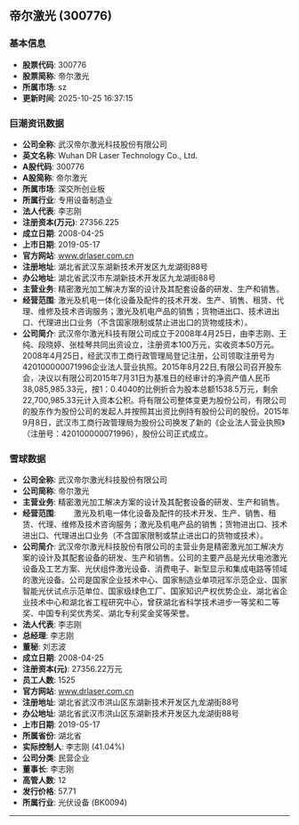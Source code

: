 ## 帝尔激光 (300776)

### 基本信息

- **股票代码**: 300776
- **股票简称**: 帝尔激光
- **所属市场**: sz
- **更新时间**: 2025-10-25 16:37:15

### 巨潮资讯数据

- **公司全称**: 武汉帝尔激光科技股份有限公司
- **英文名称**: Wuhan DR Laser Technology Co., Ltd.
- **A股代码**: 300776
- **A股简称**: 帝尔激光
- **所属市场**: 深交所创业板
- **所属行业**: 专用设备制造业
- **法人代表**: 李志刚
- **注册资本(万元)**: 27356.225
- **成立日期**: 2008-04-25
- **上市日期**: 2019-05-17
- **官方网站**: www.drlaser.com.cn
- **注册地址**: 湖北省武汉东湖新技术开发区九龙湖街88号
- **办公地址**: 湖北省武汉市东湖新技术开发区九龙湖街88号
- **主营业务**: 精密激光加工解决方案的设计及其配套设备的研发、生产和销售。
- **经营范围**: 激光及机电一体化设备及配件的技术开发、生产、销售、租赁、代理、维修及技术咨询服务；激光及机电产品的销售；货物进出口、技术进出口、代理进出口业务（不含国家限制或禁止进出口的货物或技术）。
- **公司简介**: 武汉帝尔激光科技有限公司成立于2008年4月25日，由李志刚、王纯、段晓婷、张桂琴共同出资设立，注册资本100万元，实收资本50万元。2008年4月25日，经武汉市工商行政管理局登记注册，公司领取注册号为420100000071996企业法人营业执照。2015年8月22日,有限公司召开股东会，决议以有限公司2015年7月31日为基准日的经审计的净资产值人民币38,085,985.33元，按1：0.4040的比例折合为股本总额1538.5万元，剩余22,700,985.33元计入资本公积。将有限公司整体变更为股份公司，有限公司的股东作为股份公司的发起人并按照其出资比例持有股份公司的股份。2015年9月8日，武汉市工商行政管理局为股份公司换发了新的《企业法人营业执照》（注册号：420100000071996），股份公司正式成立。

### 雪球数据

- **公司全称**: 武汉帝尔激光科技股份有限公司
- **公司简称**: 帝尔激光
- **主营业务**: 精密激光加工解决方案的设计及其配套设备的研发、生产和销售。
- **经营范围**: 　　激光及机电一体化设备及配件的技术开发、生产、销售、租赁、代理、维修及技术咨询服务；激光及机电产品的销售；货物进出口、技术进出口、代理进出口业务（不含国家限制或禁止进出口的货物或技术）。
- **公司简介**: 武汉帝尔激光科技股份有限公司的主营业务是精密激光加工解决方案的设计及其配套设备的研发、生产和销售。公司的主要产品是光伏电池激光设备及工艺方案、光伏组件激光设备、消费电子、新型显示和集成电路等领域的激光设备。公司是国家企业技术中心、国家制造业单项冠军示范企业、国家智能光伏试点示范单位、国家级绿色工厂、国家知识产权优势企业、湖北省企业技术中心和湖北省工程研究中心，曾获湖北省科学技术进步一等奖和二等奖、中国专利奖优秀奖、湖北专利奖金奖等荣誉。
- **法人代表**: 李志刚
- **总经理**: 李志刚
- **董秘**: 刘志波
- **成立日期**: 2008-04-25
- **注册资本(元)**: 27356.22万元
- **员工人数**: 1525
- **官方网站**: www.drlaser.com.cn
- **注册地址**: 湖北省武汉市洪山区东湖新技术开发区九龙湖街88号
- **办公地址**: 湖北省武汉市洪山区东湖新技术开发区九龙湖街88号
- **上市日期**: 2019-05-17
- **所属省份**: 湖北省
- **实际控制人**: 李志刚 (41.04%)
- **公司分类**: 民营企业
- **董事长**: 李志刚
- **高管人数**: 12
- **发行价格**: 57.71
- **所属行业**: 光伏设备 (BK0094)

---